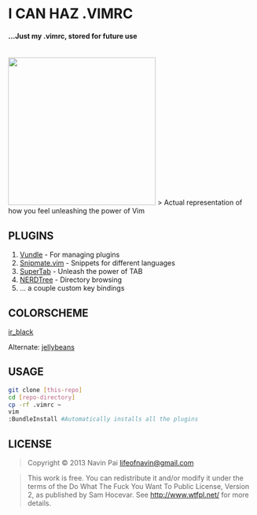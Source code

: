 I CAN HAZ .VIMRC
=========

#### ...Just my .vimrc, stored for future use
<br/>

<img height="300" src="http://ianthestorck.files.wordpress.com/2013/08/neo.jpg"/>
> Actual representation of how you feel unleashing the power of Vim


PLUGINS
----
1. [Vundle] - For managing plugins
2. [Snipmate.vim] - Snippets for different languages
3. [SuperTab] - Unleash the power of TAB
4. [NERDTree] - Directory browsing
5. ... a couple custom key bindings

COLORSCHEME
----
[ir_black]

Alternate: [jellybeans]

USAGE
----
```sh 
git clone [this-repo]
cd [repo-directory]
cp -rf .vimrc ~
vim
:BundleInstall #Automatically installs all the plugins
```


LICENSE
----
> Copyright © 2013 Navin Pai <lifeofnavin@gmail.com>

> This work is free. You can redistribute it and/or modify it under the
> terms of the Do What The Fuck You Want To Public License, Version 2,
> as published by Sam Hocevar. See http://www.wtfpl.net/ for more details.

  
  [snipmate.vim]: https://github.com/msanders/snipmate.vim
  [supertab]: https://github.com/ervandew/supertab
  [nerdtree]: https://github.com/scrooloose/nerdtree/
  [vundle]: https://github.com/gmarik/vundle
  [ir_black]: https://github.com/twerth/ir_black
  [Jellybeans]:[https://github.com/nanotech/jellybeans.vim]
